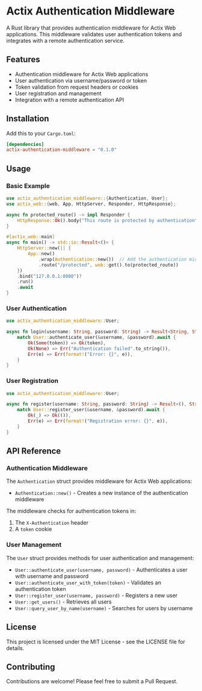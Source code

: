 # Actix Authentication Middleware

A Rust library that provides authentication middleware for Actix Web applications. This middleware validates user authentication tokens and integrates with a remote authentication service.

## Features

- Authentication middleware for Actix Web applications
- User authentication via username/password or token
- Token validation from request headers or cookies
- User registration and management
- Integration with a remote authentication API

## Installation

Add this to your `Cargo.toml`:

```toml
[dependencies]
actix-authentication-middleware = "0.1.0"
```

## Usage

### Basic Example

```rust
use actix_authentication_middleware::{Authentication, User};
use actix_web::{web, App, HttpServer, Responder, HttpResponse};

async fn protected_route() -> impl Responder {
    HttpResponse::Ok().body("This route is protected by authentication")
}

#[actix_web::main]
async fn main() -> std::io::Result<()> {
    HttpServer::new(|| {
        App::new()
            .wrap(Authentication::new())  // Add the authentication middleware
            .route("/protected", web::get().to(protected_route))
    })
    .bind("127.0.0.1:8080")?
    .run()
    .await
}
```

### User Authentication

```rust
use actix_authentication_middleware::User;

async fn login(username: String, password: String) -> Result<String, String> {
    match User::authenticate_user(&username, &password).await {
        Ok(Some(token)) => Ok(token),
        Ok(None) => Err("Authentication failed".to_string()),
        Err(e) => Err(format!("Error: {}", e)),
    }
}
```

### User Registration

```rust
use actix_authentication_middleware::User;

async fn register(username: String, password: String) -> Result<(), String> {
    match User::register_user(&username, &password).await {
        Ok(_) => Ok(()),
        Err(e) => Err(format!("Registration error: {}", e)),
    }
}
```

## API Reference

### Authentication Middleware

The `Authentication` struct provides middleware for Actix Web applications:

- `Authentication::new()` - Creates a new instance of the authentication middleware

The middleware checks for authentication tokens in:
1. The `X-Authentication` header
2. A `token` cookie

### User Management

The `User` struct provides methods for user authentication and management:

- `User::authenticate_user(username, password)` - Authenticates a user with username and password
- `User::authenticate_user_with_token(token)` - Validates an authentication token
- `User::register_user(username, password)` - Registers a new user
- `User::get_users()` - Retrieves all users
- `User::query_user_by_name(username)` - Searches for users by username

## License

This project is licensed under the MIT License - see the LICENSE file for details.

## Contributing

Contributions are welcome! Please feel free to submit a Pull Request.